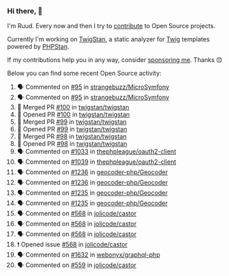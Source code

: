 ### Hi there, 👋

I'm Ruud. Every now and then I try to [contribute](https://github.com/pulls?q=+is%3Apr+author%3Aruudk+archived%3Afalse+is%3Apublic+) to Open Source projects.

Currently I'm working on [TwigStan](https://github.com/twigstan), a static analyzer for [Twig](https://twig.symfony.com/) templates powered by [PHPStan](https://phpstan.org/).

If my contributions help you in any way, consider [sponsoring me](https://github.com/sponsors/ruudk). Thanks 😊

Below you can find some recent Open Source activity:

<!--START_SECTION:activity-->
1. 🗣 Commented on [#95](https://github.com/strangebuzz/MicroSymfony/pull/95#issuecomment-2481394446) in [strangebuzz/MicroSymfony](https://github.com/strangebuzz/MicroSymfony)
2. 🗣 Commented on [#95](https://github.com/strangebuzz/MicroSymfony/pull/95#issuecomment-2481394212) in [strangebuzz/MicroSymfony](https://github.com/strangebuzz/MicroSymfony)
3. 🎉 Merged PR [#100](https://github.com/twigstan/twigstan/pull/100) in [twigstan/twigstan](https://github.com/twigstan/twigstan)
4. 💪 Opened PR [#100](https://github.com/twigstan/twigstan/pull/100) in [twigstan/twigstan](https://github.com/twigstan/twigstan)
5. 🎉 Merged PR [#99](https://github.com/twigstan/twigstan/pull/99) in [twigstan/twigstan](https://github.com/twigstan/twigstan)
6. 💪 Opened PR [#99](https://github.com/twigstan/twigstan/pull/99) in [twigstan/twigstan](https://github.com/twigstan/twigstan)
7. 🎉 Merged PR [#98](https://github.com/twigstan/twigstan/pull/98) in [twigstan/twigstan](https://github.com/twigstan/twigstan)
8. 💪 Opened PR [#98](https://github.com/twigstan/twigstan/pull/98) in [twigstan/twigstan](https://github.com/twigstan/twigstan)
9. 🗣 Commented on [#1033](https://github.com/thephpleague/oauth2-client/pull/1033#issuecomment-2478150955) in [thephpleague/oauth2-client](https://github.com/thephpleague/oauth2-client)
10. 🗣 Commented on [#1039](https://github.com/thephpleague/oauth2-client/pull/1039#issuecomment-2478150195) in [thephpleague/oauth2-client](https://github.com/thephpleague/oauth2-client)
11. 🗣 Commented on [#1236](https://github.com/geocoder-php/Geocoder/pull/1236#issuecomment-2476141542) in [geocoder-php/Geocoder](https://github.com/geocoder-php/Geocoder)
12. 🗣 Commented on [#1236](https://github.com/geocoder-php/Geocoder/pull/1236#issuecomment-2476120418) in [geocoder-php/Geocoder](https://github.com/geocoder-php/Geocoder)
13. 🗣 Commented on [#1235](https://github.com/geocoder-php/Geocoder/pull/1235#issuecomment-2475835297) in [geocoder-php/Geocoder](https://github.com/geocoder-php/Geocoder)
14. 🗣 Commented on [#1235](https://github.com/geocoder-php/Geocoder/pull/1235#issuecomment-2475779766) in [geocoder-php/Geocoder](https://github.com/geocoder-php/Geocoder)
15. 🗣 Commented on [#568](https://github.com/jolicode/castor/issues/568#issuecomment-2473865452) in [jolicode/castor](https://github.com/jolicode/castor)
16. 🗣 Commented on [#568](https://github.com/jolicode/castor/issues/568#issuecomment-2473864183) in [jolicode/castor](https://github.com/jolicode/castor)
17. 🗣 Commented on [#568](https://github.com/jolicode/castor/issues/568#issuecomment-2473841558) in [jolicode/castor](https://github.com/jolicode/castor)
18. ❗ Opened issue [#568](https://github.com/jolicode/castor/issues/568) in [jolicode/castor](https://github.com/jolicode/castor)
19. 🗣 Commented on [#1632](https://github.com/webonyx/graphql-php/pull/1632#issuecomment-2473832291) in [webonyx/graphql-php](https://github.com/webonyx/graphql-php)
20. 🗣 Commented on [#559](https://github.com/jolicode/castor/pull/559#issuecomment-2473702474) in [jolicode/castor](https://github.com/jolicode/castor)
<!--END_SECTION:activity-->
